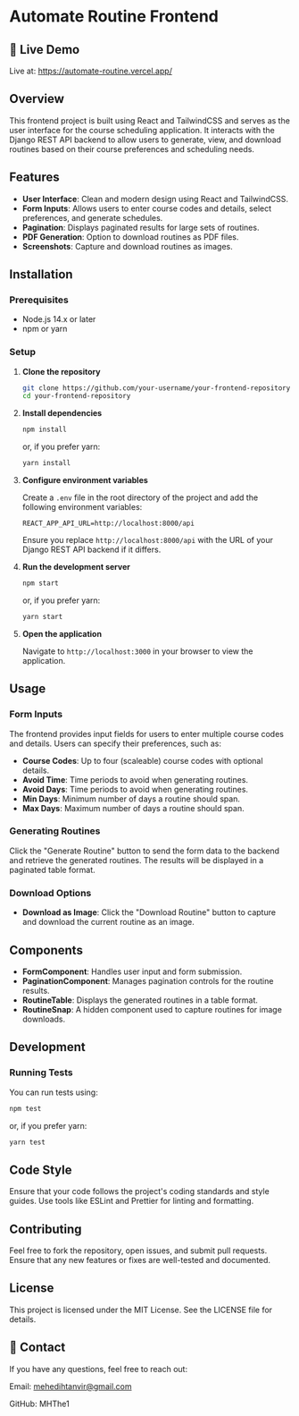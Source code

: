 # Automate Routine Frontend

## 🚀 Live Demo
Live at: https://automate-routine.vercel.app/

## Overview

This frontend project is built using React and TailwindCSS and serves as the user interface for the course scheduling application. It interacts with the Django REST API backend to allow users to generate, view, and download routines based on their course preferences and scheduling needs.

## Features

- **User Interface**: Clean and modern design using React and TailwindCSS.
- **Form Inputs**: Allows users to enter course codes and details, select preferences, and generate schedules.
- **Pagination**: Displays paginated results for large sets of routines.
- **PDF Generation**: Option to download routines as PDF files.
- **Screenshots**: Capture and download routines as images.

## Installation

### Prerequisites

- Node.js 14.x or later
- npm or yarn

### Setup

1. **Clone the repository**

    ```bash
    git clone https://github.com/your-username/your-frontend-repository.git
    cd your-frontend-repository
    ```

2. **Install dependencies**

    ```bash
    npm install
    ```

    or, if you prefer yarn:

    ```bash
    yarn install
    ```

3. **Configure environment variables**

    Create a `.env` file in the root directory of the project and add the following environment variables:

    ```env
    REACT_APP_API_URL=http://localhost:8000/api
    ```

    Ensure you replace `http://localhost:8000/api` with the URL of your Django REST API backend if it differs.

4. **Run the development server**

    ```bash
    npm start
    ```

    or, if you prefer yarn:

    ```bash
    yarn start
    ```

5. **Open the application**

    Navigate to `http://localhost:3000` in your browser to view the application.

## Usage

### Form Inputs

The frontend provides input fields for users to enter multiple course codes and details. Users can specify their preferences, such as:

- **Course Codes**: Up to four (scaleable) course codes with optional details.
- **Avoid Time**: Time periods to avoid when generating routines.
- **Avoid Days**: Time periods to avoid when generating routines.
- **Min Days**: Minimum number of days a routine should span.
- **Max Days**: Maximum number of days a routine should span.

### Generating Routines

Click the "Generate Routine" button to send the form data to the backend and retrieve the generated routines. The results will be displayed in a paginated table format.

### Download Options

- **Download as Image**: Click the "Download Routine" button to capture and download the current routine as an image.

## Components

- **FormComponent**: Handles user input and form submission.
- **PaginationComponent**: Manages pagination controls for the routine results.
- **RoutineTable**: Displays the generated routines in a table format.
- **RoutineSnap**: A hidden component used to capture routines for image downloads.

## Development

### Running Tests

You can run tests using:

```bash
npm test
```

or, if you prefer yarn:

```bash
yarn test
```

## Code Style

Ensure that your code follows the project's coding standards and style guides. Use tools like ESLint and Prettier for linting and formatting.

## Contributing

Feel free to fork the repository, open issues, and submit pull requests. Ensure that any new features or fixes are well-tested and documented.

## License

This project is licensed under the MIT License. See the LICENSE file for details.

## 📧 Contact
If you have any questions, feel free to reach out:

Email: mehedihtanvir@gmail.com

GitHub: MHThe1

